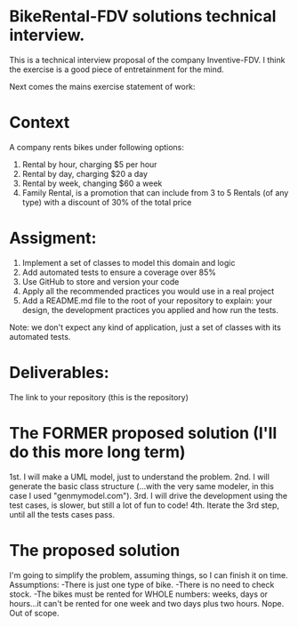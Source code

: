 # BikeRental-FDV solutions technical interview.

This is a technical interview proposal of the company Inventive-FDV. I think the exercise is a good piece of entretainment for the mind.

Next comes the mains exercise statement of work:

# Context
A company rents bikes under following options:

1. Rental by hour, charging $5 per hour
2. Rental by day, charging $20 a day
3. Rental by week, changing $60 a week
4. Family Rental, is a promotion that can include from 3 to 5 Rentals (of any type) with a discount of 30% of the total price

# Assigment:
1. Implement a set of classes to model this domain and logic
2. Add automated tests to ensure a coverage over 85%
3. Use GitHub to store and version your code
4. Apply all the recommended practices you would use in a real project
5. Add a README.md file to the root of your repository to explain: your design, the development practices you applied and how run the tests.

Note: we don't expect any kind of application, just a set of classes with its automated tests.

# Deliverables:
The link to your repository  (this is the repository)

# The FORMER proposed solution (I'll do this more long term)

1st. I will make a UML model, just to understand the problem. 
2nd. I will generate the basic class structure (...with the very same modeler, in this case I used "genmymodel.com"). 
3rd. I will drive the development using the test cases, is slower, but still a lot of fun to code! 
4th. Iterate the 3rd step, until all the tests cases pass.

# The proposed solution

I'm going to simplify the problem, assuming things, so I can finish it on time.
Assumptions:
-There is just one type of bike.
-There is no need to check stock.
-The bikes must be rented for WHOLE numbers: weeks, days or hours...it can't be rented for one week and two days plus two hours. Nope. Out of scope.